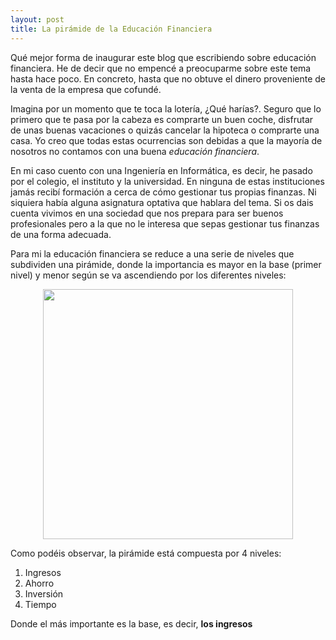 ```yaml
---
layout: post
title: La pirámide de la Educación Financiera
---
```


Qué mejor forma de inaugurar este blog que escribiendo sobre educación financiera. He de decir que no empencé a preocuparme sobre este tema hasta hace poco. En concreto, hasta que no obtuve el dinero proveniente de la venta de la empresa que cofundé.

Imagina por un momento que te toca la lotería, ¿Qué harías?. Seguro que lo primero que te pasa por la cabeza es comprarte un buen coche, disfrutar de unas buenas vacaciones o quizás cancelar la hipoteca o comprarte una casa. Yo creo que todas estas ocurrencias son debidas a que la mayoría de nosotros no contamos con una buena *educación financiera*.

En mi caso cuento con una Ingeniería en Informática, es decir, he pasado por el colegio, el instituto y la universidad. En ninguna de estas instituciones jamás recibí formación a cerca de cómo gestionar tus propias finanzas. Ni siquiera había alguna asignatura optativa que hablara del tema. Si os dais cuenta vivimos en una sociedad que nos prepara para ser buenos profesionales pero a la que no le interesa que sepas gestionar tus finanzas de una forma adecuada.

Para mi la educación financiera se reduce a una serie de niveles que subdividen una pirámide, donde la importancia es mayor en la base (primer nivel) y menor según se va ascendiendo por los diferentes niveles:

<p align="center">
<img src="{{ site.baseurl }}/images/piramide-financiera.png" style="width: 400px; height: 400px;"/>
</p>

Como podéis observar, la pirámide está compuesta por 4 niveles:

1. Ingresos
2. Ahorro
3. Inversión
4. Tiempo

Donde el más importante es la base, es decir, __los ingresos__
